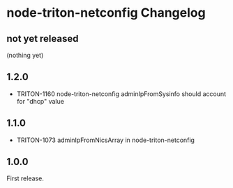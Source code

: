 # node-triton-netconfig Changelog

## not yet released

(nothing yet)

## 1.2.0

* TRITON-1160 node-triton-netconfig adminIpFromSysinfo should account for "dhcp" value

## 1.1.0

* TRITON-1073 adminIpFromNicsArray in node-triton-netconfig

## 1.0.0

First release.
